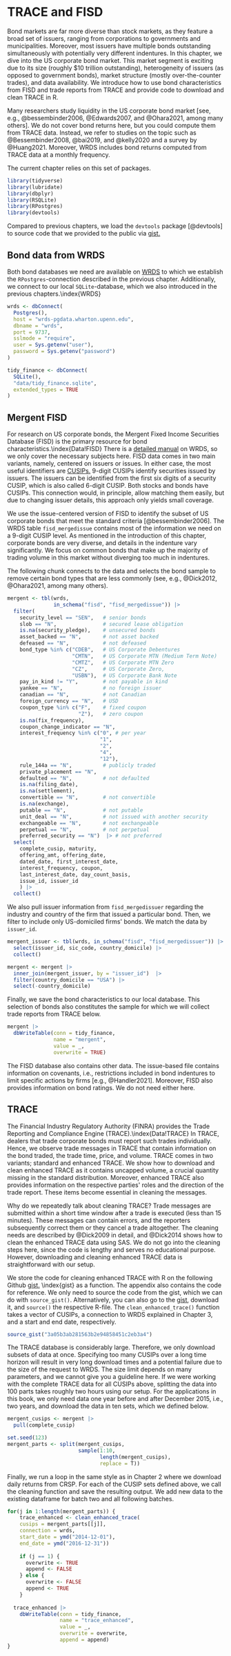 # TRACE and FISD

Bond markets are far more diverse than stock markets, as they feature a broad set of issuers, ranging from corporations to governments and municipalities. Moreover, most issuers have multiple bonds outstanding simultaneously with potentially very different indentures. In this chapter, we dive into the US corporate bond market. This market segment is exciting due to its size (roughly $10 trillion outstanding), heterogeneity of issuers (as opposed to government bonds), market structure (mostly over-the-counter trades), and data availability. We introduce how to use bond characteristics from FISD and trade reports from TRACE and provide code to download and clean TRACE in R. 

Many researchers study liquidity in the US corporate bond market [see, e.g., @bessembinder2006, @Edwards2007, and @Ohara2021, among many others]. We do not cover bond returns here, but you could compute them from TRACE data. Instead, we refer to studies on the topic such as @Bessembinder2008, @bai2019, and @kelly2020 and a survey by @Huang2021. Moreover, WRDS includes bond returns computed from TRACE data at a monthly frequency.

The current chapter relies on this set of packages. 

```r
library(tidyverse)
library(lubridate)
library(dbplyr)
library(RSQLite)
library(RPostgres)
library(devtools)
```

Compared to previous chapters, we load the `devtools` package [@devtools] to source code that we provided to the public via [gist.](https://docs.github.com/en/get-started/writing-on-github/editing-and-sharing-content-with-gists/creating-gists)

## Bond data from WRDS 

Both bond databases we need are available on [WRDS](https://wrds-www.wharton.upenn.edu/) to which we establish the `RPostgres`-connection described in the previous chapter. Additionally, we connect to our local `SQLite`-database, which we also introduced in the previous chapters.\index{WRDS}


```r
wrds <- dbConnect(
  Postgres(),
  host = "wrds-pgdata.wharton.upenn.edu",
  dbname = "wrds",
  port = 9737,
  sslmode = "require",
  user = Sys.getenv("user"),
  password = Sys.getenv("password")
)

tidy_finance <- dbConnect(
  SQLite(), 
  "data/tidy_finance.sqlite", 
  extended_types = TRUE
)
```

## Mergent FISD

For research on US corporate bonds, the Mergent Fixed Income Securities Database (FISD) is the primary resource for bond characteristics.\index{Data!FISD} There is a [detailed manual](https://wrds-www.wharton.upenn.edu/documents/1364/FixedIncome_Securities_Master_Database_User_Guide_v4.pdf) on WRDS, so we only cover the necessary subjects here. FISD data comes in two main variants, namely, centered on issuers or issues. In either case, the most useful identifiers are [CUSIPs.](https://www.cusip.com/index.html) 9-digit CUSIPs identify securities issued by issuers. The issuers can be identified from the first six digits of a security CUSIP, which is also called 6-digit CUSIP. Both stocks and bonds have CUSIPs. This connection would, in principle, allow matching them easily, but due to changing issuer details, this approach only yields small coverage.

We use the issue-centered version of FISD to identify the subset of US corporate bonds that meet the standard criteria [@bessembinder2006]. The WRDS table `fisd_mergedissue` contains most of the information we need on a 9-digit CUSIP level. As mentioned in the introduction of this chapter, corporate bonds are very diverse, and details in the indenture vary significantly. We focus on common bonds that make up the majority of trading volume in this market without diverging too much in indentures. 

The following chunk connects to the data and selects the bond sample to remove certain bond types that are less commonly (see, e.g., @Dick2012, @Ohara2021, among many others).


```r
mergent <- tbl(wrds, 
               in_schema("fisd", "fisd_mergedissue")) |>
  filter(
    security_level == "SEN",   # senior bonds
    slob == "N",               # secured lease obligation
    is.na(security_pledge),    # unsecured bonds
    asset_backed == "N",       # not asset backed
    defeased == "N",           # not defeased
    bond_type %in% c("CDEB",   # US Corporate Debentures
                     "CMTN",   # US Corporate MTN (Medium Term Note)
                     "CMTZ",   # US Corporate MTN Zero
                     "CZ",     # US Corporate Zero,
                     "USBN"),  # US Corporate Bank Note
    pay_in_kind != "Y",        # not payable in kind
    yankee == "N",             # no foreign issuer
    canadian == "N",           # not Canadian 
    foreign_currency == "N",   # USD
    coupon_type %in% c("F",    # fixed coupon
                       "Z"),   # zero coupon
    is.na(fix_frequency), 
    coupon_change_indicator == "N", 
    interest_frequency %in% c("0", # per year
                              "1", 
                              "2", 
                              "4", 
                              "12"),
    rule_144a == "N",          # publicly traded
    private_placement == "N", 
    defaulted == "N",          # not defaulted
    is.na(filing_date),
    is.na(settlement),
    convertible == "N",        # not convertible
    is.na(exchange),
    putable == "N",            # not putable
    unit_deal == "N",          # not issued with another security
    exchangeable == "N",       # not exchangeable
    perpetual == "N",          # not perpetual
    preferred_security == "N")  |> # not preferred
  select(
    complete_cusip, maturity, 
    offering_amt, offering_date, 
    dated_date, first_interest_date, 
    interest_frequency, coupon, 
    last_interest_date, day_count_basis, 
    issue_id, issuer_id
    ) |> 
  collect()
```

We also pull issuer information from `fisd_mergedissuer` regarding the industry and country of the firm that issued a particular bond. Then, we filter to include only US-domiciled firms' bonds. We match the data by `issuer_id`.


```r
mergent_issuer <- tbl(wrds, in_schema("fisd", "fisd_mergedissuer")) |>  
  select(issuer_id, sic_code, country_domicile) |> 
  collect()

mergent <- mergent |> 
  inner_join(mergent_issuer, by = "issuer_id")  |> 
  filter(country_domicile == "USA") |> 
  select(-country_domicile)
```

Finally, we save the bond characteristics to our local database. This selection of bonds also constitutes the sample for which we will collect trade reports from TRACE below.


```r
mergent |> 
  dbWriteTable(conn = tidy_finance,
               name = "mergent",
               value = _,
               overwrite = TRUE)
```

The FISD database also contains other data. The issue-based file contains information on covenants, i.e., restrictions included in bond indentures to limit specific actions by firms [e.g., @Handler2021]. Moreover, FISD also provides information on bond ratings. We do not need either here.

## TRACE

The Financial Industry Regulatory Authority (FINRA) provides the Trade Reporting and Compliance Engine (TRACE).\index{Data!TRACE} In TRACE, dealers that trade corporate bonds must report such trades individually. Hence, we observe trade messages in TRACE that contain information on the bond traded, the trade time, price, and volume. TRACE comes in two variants; standard and enhanced TRACE. We show how to download and clean enhanced TRACE as it contains uncapped volume, a crucial quantity missing in the standard distribution. Moreover, enhanced TRACE also provides information on the respective parties' roles and the direction of the trade report. These items become essential in cleaning the messages.

Why do we repeatedly talk about cleaning TRACE? Trade messages are submitted within a short time window after a trade is executed (less than 15 minutes). These messages can contain errors, and the reporters subsequently correct them or they cancel a trade altogether. The cleaning needs are described by @Dick2009 in detail, and @Dick2014 shows how to clean the enhanced TRACE data using SAS. We do not go into the cleaning steps here, since the code is lengthy and serves no educational purpose. However, downloading and cleaning enhanced TRACE data is straightforward with our setup.

We store the code for cleaning enhanced TRACE with R on the following Github [gist.](https://gist.github.com/patrick-weiss/3a05b3ab281563b2e94858451c2eb3a4) \index{gist} as a function. The appendix also contains the code for reference. We only need to source the code from the gist, which we can do with `source_gist()`. Alternatively, you can also go to the [gist](https://gist.github.com/patrick-weiss/3a05b3ab281563b2e94858451c2eb3a4), download it, and `source()` the respective R-file. The `clean_enhanced_trace()` function takes a vector of CUSIPs, a connection to WRDS explained in Chapter 3, and a start and end date, respectively. 


```r
source_gist("3a05b3ab281563b2e94858451c2eb3a4")
```

The TRACE database is considerably large. Therefore, we only download subsets of data at once. Specifying too many CUSIPs over a long time horizon will result in very long download times and a potential failure due to the size of the request to WRDS. The size limit depends on many parameters, and we cannot give you a guideline here. If we were working with the complete TRACE data for all CUSIPs above, splitting the data into 100 parts takes roughly two hours using our setup. For the applications in this book, we only need data one year before and after December 2015, i.e., two years, and download the data in ten sets, which we defined below.


```r
mergent_cusips <- mergent |>
  pull(complete_cusip)

set.seed(123)
mergent_parts <- split(mergent_cusips, 
                       sample(1:10, 
                              length(mergent_cusips), 
                              replace = T))
```

Finally, we run a loop in the same style as in Chapter 2 where we download daily returns from CRSP. For each of the CUSIP sets defined above, we call the cleaning function and save the resulting output. We add new data to the existing dataframe for batch two and all following batches.


```r
for(j in 1:length(mergent_parts)) {
    trace_enhanced <- clean_enhanced_trace(
    cusips = mergent_parts[[j]],
    connection = wrds,
    start_date = ymd("2014-12-01"),
    end_date = ymd("2016-12-31"))
    
    if (j == 1) {
      overwrite <- TRUE
      append <- FALSE
    } else {
      overwrite <- FALSE
      append <- TRUE
    }
  
  trace_enhanced |> 
    dbWriteTable(conn = tidy_finance,
                 name = "trace_enhanced",
                 value = _,
                 overwrite = overwrite, 
                 append = append)
}
```
